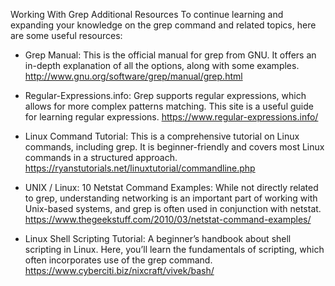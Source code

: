 Working With Grep
Additional Resources
To continue learning and expanding your knowledge on the grep command and related topics, here are some useful resources:

- Grep Manual: This is the official manual for grep from GNU. It offers an in-depth explanation of all the options, along with some examples.
http://www.gnu.org/software/grep/manual/grep.html

- Regular-Expressions.info: Grep supports regular expressions, which allows for more complex patterns matching. This site is a useful guide for learning regular expressions.
https://www.regular-expressions.info/

- Linux Command Tutorial: This is a comprehensive tutorial on Linux commands, including grep. It is beginner-friendly and covers most Linux commands in a structured approach.
https://ryanstutorials.net/linuxtutorial/commandline.php

- UNIX / Linux: 10 Netstat Command Examples: While not directly related to grep, understanding networking is an important part of working with Unix-based systems, and grep is often used in conjunction with netstat.
https://www.thegeekstuff.com/2010/03/netstat-command-examples/

- Linux Shell Scripting Tutorial: A beginner’s handbook about shell scripting in Linux. Here, you’ll learn the fundamentals of scripting, which often incorporates use of the grep command.
https://www.cyberciti.biz/nixcraft/vivek/bash/
